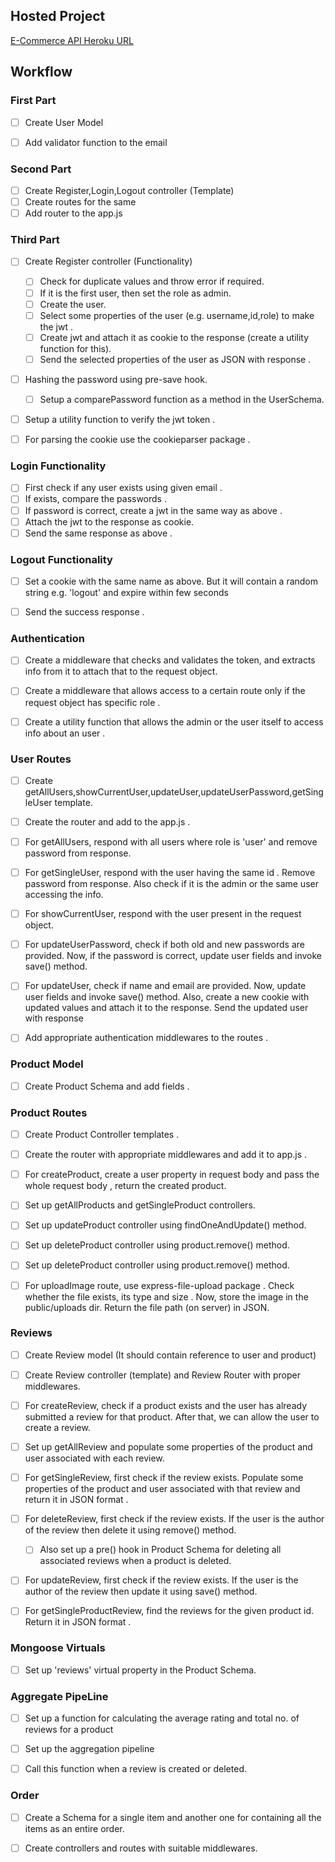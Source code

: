 ## Hosted Project

[E-Commerce API Heroku URL](https://e-commerce-api-10.herokuapp.com/)

## Workflow

### First Part

- [ ] Create User Model
- [ ] Add validator function to the email 


### Second Part

- [ ] Create Register,Login,Logout controller (Template)
- [ ] Create routes for the same 
- [ ] Add router to the app.js 

### Third Part

- [ ] Create Register controller (Functionality)
  - [ ] Check for duplicate values and throw error if required. 
  - [ ] If it is the first user, then set the role as admin.
  - [ ] Create the user.
  - [ ] Select some properties of the user (e.g. username,id,role) to make the jwt .
  - [ ] Create jwt and attach it as cookie to the response (create a utility function for this).
  - [ ] Send the selected properties of the user as JSON with response .

- [ ] Hashing the password using pre-save hook.
  - [ ] Setup a comparePassword function as a method in the UserSchema.

- [ ] Setup a utility function to verify the jwt token .

- [ ] For parsing the cookie use the cookieparser package .

### Login Functionality

- [ ] First check if any user exists using given email .
- [ ] If exists, compare the passwords .
- [ ] If password is correct, create a jwt in the same way as above .
- [ ] Attach the jwt to the response as cookie.
- [ ] Send the same response as above .

### Logout Functionality

- [ ] Set a cookie with the same name as above. But it will contain a random string e.g. 'logout' and expire within few seconds 
- [ ] Send the success response .


### Authentication 

- [ ] Create a middleware that checks and validates the token, and extracts info from it to attach that to the request object.

- [ ] Create a middleware that allows access to a certain route only if the request object has specific role .

- [ ] Create a utility function that allows the admin or the user itself to access info about an user .

### User Routes

- [ ] Create getAllUsers,showCurrentUser,updateUser,updateUserPassword,getSingleUser template.

- [ ] Create the router and add to the app.js .

- [ ] For getAllUsers, respond with all users where role is 'user' and remove password from response.

- [ ] For getSingleUser, respond with the user having the same id . Remove password from response. Also check if it is the admin or the same user accessing the info.

- [ ] For showCurrentUser, respond with the user present in the request object. 

- [ ] For updateUserPassword, check if both old and new passwords are provided. Now, if the password is correct, update user fields and invoke save() method. 

- [ ] For updateUser, check if name and email are provided. Now, update user fields and invoke save() method. Also, create a new cookie with updated values and attach it to the response. Send the updated user with response
  
- [ ] Add appropriate authentication middlewares to the routes .

### Product Model

- [ ] Create Product Schema and add fields .

### Product Routes

- [ ] Create Product Controller templates .
- [ ] Create the router with appropriate middlewares and add it to app.js .

- [ ] For createProduct, create a user property in request body and pass the whole request body , return the created product.

- [ ] Set up getAllProducts and getSingleProduct controllers.

- [ ] Set up updateProduct controller using findOneAndUpdate() method.

- [ ] Set up deleteProduct controller using product.remove() method.

- [ ] Set up deleteProduct controller using product.remove() method.

- [ ] For uploadImage route, use express-file-upload package . Check whether the file exists, its type and size . Now, store the image in the public/uploads dir. Return the file path (on server) in JSON.

### Reviews

- [ ] Create Review model (It should contain reference to user and product)

- [ ] Create Review controller (template) and Review Router with proper middlewares.

- [ ] For createReview, check if a product exists and the user has already submitted a review for that product. After that, we can allow the user to create a review.

- [ ] Set up getAllReview and populate some properties of the product and user associated with each review.

- [ ] For getSingleReview, first check if the review exists. Populate some properties of the product and user associated with that review and return it in JSON format .

- [ ] For deleteReview, first check if the review exists. If the user is the author of the review then delete it using remove() method. 
  - [ ] Also set up a pre() hook in Product Schema for deleting all associated reviews when a product is deleted.

- [ ] For updateReview, first check if the review exists. If the user is the author of the review then update it using save() method.


- [ ] For getSingleProductReview, find the reviews for the given product id. Return it in JSON format .

### Mongoose Virtuals

- [ ] Set up 'reviews' virtual property in the Product Schema.

### Aggregate PipeLine

- [ ] Set up a function for calculating the average rating and total no. of reviews for a product

- [ ] Set up the aggregation pipeline 

- [ ] Call this function when a review is created or deleted.

### Order 

- [ ] Create a Schema for a single item and another one for containing all the items as an entire order. 

- [ ] Create controllers and routes with suitable middlewares. 


